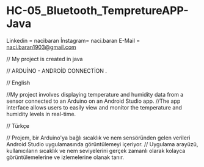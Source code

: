 # HC-05_Bluetooth_TempretureAPP-Java

Linkedin = nacibaran
İnstagram= naci.baran
E-Mail = naci.baran1903@gmail.com

// My project is created in java




// ARDUİNO - ANDROİD CONNECTİON . 

   //    English

  //My project involves displaying temperature and humidity data from a sensor connected to an Arduino on an Android Studio app. 
  //The app interface allows users to easily view and monitor the temperature and humidity levels in real-time.



  //    Türkçe

 //     Projem, bir Arduino'ya bağlı sıcaklık ve nem sensöründen gelen verileri Android Studio uygulamasında görüntülemeyi içeriyor.
 //   Uygulama arayüzü, kullanıcıların sıcaklık ve nem seviyelerini gerçek zamanlı olarak kolayca görüntülemelerine ve izlemelerine olanak tanır.
